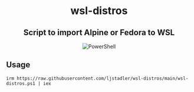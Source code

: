 <div align=center>

# wsl-distros

## Script to import Alpine or Fedora to WSL

![PowerShell](https://img.shields.io/badge/PowerShell-%235391FE.svg?style=for-the-badge&logo=powershell&logoColor=white)

</div>

## Usage

```
irm https://raw.githubusercontent.com/ljstadler/wsl-distros/main/wsl-distros.ps1 | iex
```
